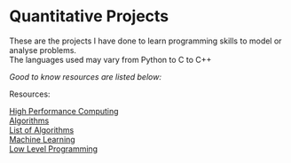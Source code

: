 # Quantitative Projects
These are the projects I have done to learn programming skills to model or analyse problems.\
The languages used may vary from Python to C to C++


*Good to know resources are listed below:*

Resources:
<nav>
<a href=https://en.algorithmica.org/hpc/profiling/benchmarking/>High Performance Computing </a> <br>
<a href=https://ru.algorithmica.org/cs/algebra/matmul/>Algorithms </a> <br>  
<a href=https://cp-algorithms.com/navigation.html>List of Algorithms</a> <br> 
<a href=https://www.youtube.com/watch?v=aircAruvnKk&list=PLZHQObOWTQDNU6R1_67000Dx_ZCJB-3pi>Machine Learning</a> <br> 
<a href=https://www.youtube.com/@LowLevelLearning>Low Level Programming</a> <br>

</nav> 
